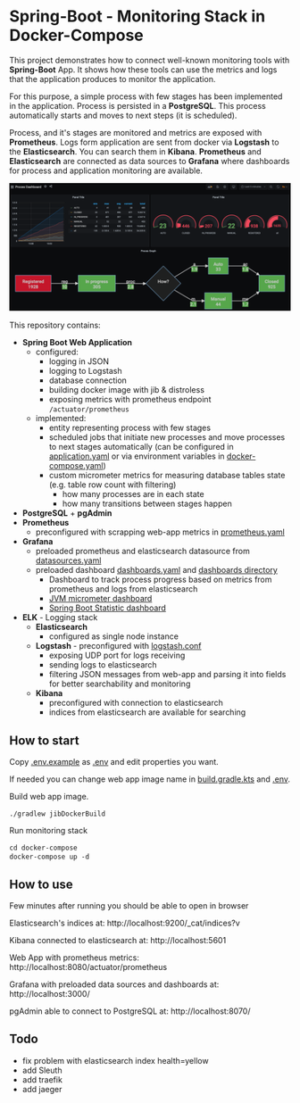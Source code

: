 # Spring-Boot - Monitoring Stack in Docker-Compose

This project demonstrates how to connect well-known monitoring tools with **Spring-Boot** App. 
It shows how these tools can use the metrics and logs that the application produces to monitor the application.

For this purpose, a simple process with few stages has been implemented in the application. Process is persisted in a **PostgreSQL**.
This process automatically starts and moves to next steps (it is scheduled).

Process, and it's stages are monitored and metrics are exposed with **Prometheus**. 
Logs form application are sent from docker via **Logstash** to the **Elasticsearch**. You can search them in **Kibana**.
**Prometheus** and **Elasticsearch** are connected as data sources to **Grafana** where dashboards for process and application monitoring are available.

![Process dashboard](./docs/process-dashboard.png)

This repository contains:

- **Spring Boot Web Application**
    - configured:
        - logging in JSON
        - logging to Logstash
        - database connection 
        - building docker image with jib & distroless
        - exposing metrics with prometheus endpoint `/actuator/prometheus`
    - implemented:
        - entity representing process with few stages
        - scheduled jobs that initiate new processes and move processes to next stages automatically (can be configured in [application.yaml](src/main/resources/application.yaml) or via environment variables in [docker-compose.yaml](docker-compose/docker-compose.yaml))
        - custom micrometer metrics for measuring database tables state (e.g. table row count with filtering)
            - how many processes are in each state
            - how many transitions between stages happen
- **PostgreSQL** + **pgAdmin**
- **Prometheus**
    - preconfigured with scrapping web-app metrics in [prometheus.yaml](docker-compose/prometheus/prometheus.yaml)
- **Grafana**
    - preloaded prometheus and elasticsearch datasource from [datasources.yaml](docker-compose/grafana/datasources.yaml)
    - preloaded dashboard [dashboards.yaml](docker-compose/grafana/dashboards.yaml) and [dashboards directory](docker-compose/grafana/dashboards)
        - Dashboard to track process progress based on metrics from prometheus and logs from elasticsearch
        - [JVM micrometer dashboard](https://grafana.com/grafana/dashboards/4701)
        - [Spring Boot Statistic dashboard](https://grafana.com/grafana/dashboards/67560)
- **ELK** - Logging stack
    - **Elasticsearch**
        - configured as single node instance
    - **Logstash** - preconfigured with [logstash.conf](docker-compose/logstash/pipeline/logstash.conf)
        - exposing UDP port for logs receiving
        - sending logs to elasticsearch
        - filtering JSON messages from web-app and parsing it into fields for better searchability and monitoring
    - **Kibana**
        - preconfigured with connection to elasticsearch
        - indices from elasticsearch are available for searching
    
    

## How to start

Copy [.env.example](docker-compose/.env.example) as [.env](docker-compose/.env) and edit properties you want.

If needed you can change web app image name in [build.gradle.kts](build.gradle.kts) and [.env](docker-compose/.env).

Build web app image.

```shell
./gradlew jibDockerBuild
```

Run monitoring stack

```shell
cd docker-compose
docker-compose up -d
```

## How to use

Few minutes after running you should be able to open in browser

Elasticsearch's indices at: http://localhost:9200/_cat/indices?v

Kibana connected to elasticsearch at: http://localhost:5601

Web App with prometheus metrics: http://localhost:8080/actuator/prometheus

Grafana with preloaded data sources and dashboards at: http://localhost:3000/

pgAdmin able to connect to PostgreSQL at: http://localhost:8070/

## Todo

- fix problem with elasticsearch index health=yellow
- add Sleuth
- add traefik
- add jaeger
